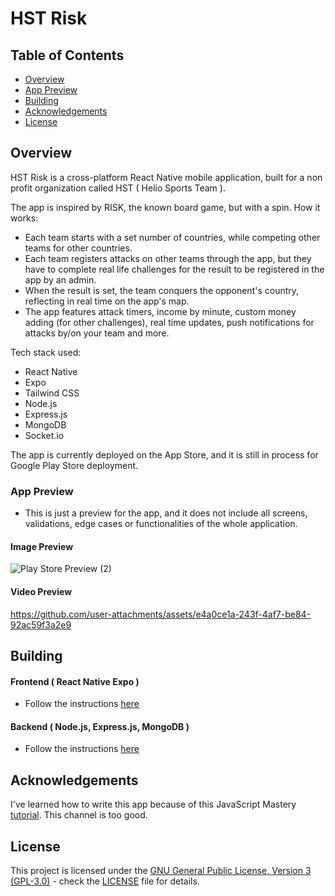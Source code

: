 # HST Risk

## Table of Contents
- [Overview](#overview)
- [App Preview](#app-preview)
- [Building](#building)
- [Acknowledgements](#acknowledgements)
- [License](#license)

## Overview

HST Risk is a cross-platform React Native mobile application, built for a non profit organization called HST ( Helio Sports Team ).

The app is inspired by RISK, the known board game, but with a spin. How it works:

- Each team starts with a set number of countries, while competing other teams for other countries.
- Each team registers attacks on other teams through the app, but they have to complete real life challenges for the result to be registered in the app by an admin.
- When the result is set, the team conquers the opponent's country, reflecting in real time on the app's map.
- The app features attack timers, income by minute, custom money adding (for other challenges), real time updates, push notifications for attacks by/on your team and more.

Tech stack used: 
- React Native
- Expo
- Tailwind CSS
- Node.js
- Express.js
- MongoDB
- Socket.io

The app is currently deployed on the App Store, and it is still in process for Google Play Store deployment.

### App Preview

- This is just a preview for the app, and it does not include all screens, validations, edge cases or functionalities of the whole application.

#### Image Preview
![Play Store Preview (2)](https://github.com/user-attachments/assets/ba3e78fa-d4fe-4c26-91cb-3d62ca5c0547)

#### Video Preview
https://github.com/user-attachments/assets/e4a0ce1a-243f-4af7-be84-92ac59f3a2e9


## Building
#### Frontend ( React Native Expo )
- Follow the instructions [here](frontend/README.md)

#### Backend ( Node.js, Express.js, MongoDB )
- Follow the instructions [here](frontend/README.md)

## Acknowledgements

I've learned how to write this app because of this JavaScript Mastery [tutorial](https://youtu.be/ZBCUegTZF7M?si=7qf5D8FYXZh7pQ6H). This channel is too good. 

## License

This project is licensed under the [GNU General Public License, Version 3 (GPL-3.0)](https://www.gnu.org/licenses/gpl-3.0.html) - check the [LICENSE](LICENSE) file for details.
